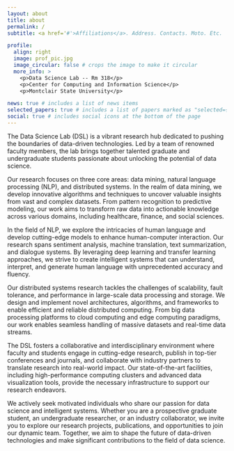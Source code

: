 ```yaml
---
layout: about
title: about
permalink: /
subtitle: <a href='#'>Affiliations</a>. Address. Contacts. Moto. Etc.

profile:
  align: right
  image: prof_pic.jpg
  image_circular: false # crops the image to make it circular
  more_info: >
    <p>Data Science Lab -- Rm 318</p>
    <p>Center for Computing and Information Science</p>
    <p>Montclair State University</p>

news: true # includes a list of news items
selected_papers: true # includes a list of papers marked as "selected={true}"
social: true # includes social icons at the bottom of the page
---
```


The Data Science Lab (DSL) is a vibrant research hub dedicated to pushing the boundaries of data-driven technologies. Led by a team of renowned faculty members, the lab brings together talented graduate and undergraduate students passionate about unlocking the potential of data science.

Our research focuses on three core areas: data mining, natural language processing (NLP), and distributed systems. In the realm of data mining, we develop innovative algorithms and techniques to uncover valuable insights from vast and complex datasets. From pattern recognition to predictive modeling, our work aims to transform raw data into actionable knowledge across various domains, including healthcare, finance, and social sciences.

In the field of NLP, we explore the intricacies of human language and develop cutting-edge models to enhance human-computer interaction. Our research spans sentiment analysis, machine translation, text summarization, and dialogue systems. By leveraging deep learning and transfer learning approaches, we strive to create intelligent systems that can understand, interpret, and generate human language with unprecedented accuracy and fluency.

Our distributed systems research tackles the challenges of scalability, fault tolerance, and performance in large-scale data processing and storage. We design and implement novel architectures, algorithms, and frameworks to enable efficient and reliable distributed computing. From big data processing platforms to cloud computing and edge computing paradigms, our work enables seamless handling of massive datasets and real-time data streams.

The DSL fosters a collaborative and interdisciplinary environment where faculty and students engage in cutting-edge research, publish in top-tier conferences and journals, and collaborate with industry partners to translate research into real-world impact. Our state-of-the-art facilities, including high-performance computing clusters and advanced data visualization tools, provide the necessary infrastructure to support our research endeavors.

We actively seek motivated individuals who share our passion for data science and intelligent systems. Whether you are a prospective graduate student, an undergraduate researcher, or an industry collaborator, we invite you to explore our research projects, publications, and opportunities to join our dynamic team. Together, we aim to shape the future of data-driven technologies and make significant contributions to the field of data science.
